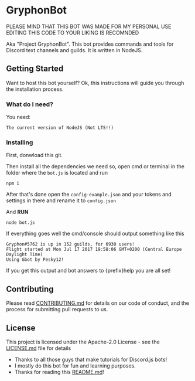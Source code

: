 # GryphonBot
PLEASE MIND THAT THIS BOT WAS MADE FOR MY PERSONAL USE EDITING THIS CODE TO YOUR LIKING IS RECOMNDED

Aka "Project GryphonBot". This bot provides commands and tools for Discord text channels and guilds. It is written in NodeJS.

## Getting Started

Want to host this bot yourself? Ok, this instructions will guide you through the installation process.

### What do I need?

You need:

```
The current version of NodeJS (Not LTS!!)
```

### Installing


First, donwload this git.

Then install all the dependencies we need so, open cmd or terminal in the folder where the `bot.js` is located and run

```
npm i
```

After that's done open the `config-example.json` and your tokens and settings in there and rename it to `config.json`

And **RUN**

```
node bot.js
```
If everything goes well the cmd/console should output something like this
```
Gryphon#5762 is up in 152 guilds, for 6930 users!
Flight started at Mon Jul 17 2017 19:58:06 GMT+0200 (Central Europe Daylight Time)
Using Gbot by Pesky12!
```

If you get this output and bot answers to {prefix}help you are all set!

## Contributing

Please read [CONTRIBUTING.md](CONTRIBUTING.md) for details on our code of conduct, and the process for submitting pull requests to us.

## License

This project is licensed under the Apache-2.0 License - see the [LICENSE.md](LICENSE.md) file for details


* Thanks to all those guys that make tutorials for Discord.js bots!
* I mostly do this bot for fun and learning purposes.
* Thanks for reading this [README.md](License.md)!
